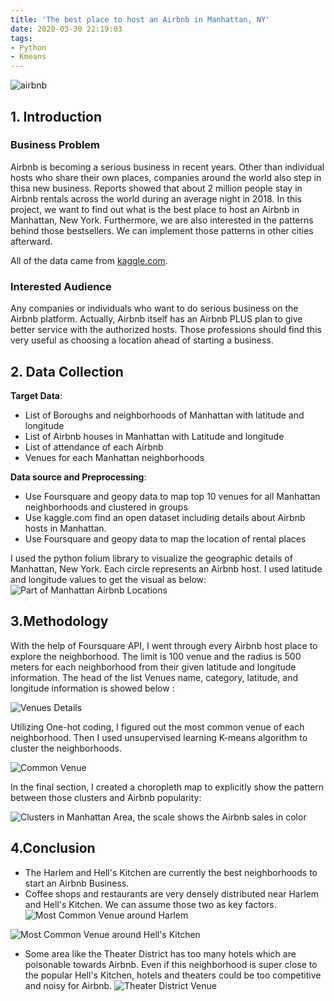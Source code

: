 ```yaml
---
title: 'The best place to host an Airbnb in Manhattan, NY'
date: 2020-03-30 22:19:03
tags:
- Python
- Kmeans
---
```


![airbnb](https://i.loli.net/2020/03/30/cFBZaKAt48e3OoP.jpg)

## 1. Introduction
### Business Problem
Airbnb is becoming a serious business in recent years. Other than individual hosts who share their own places, companies around the world also step in thisa new business. Reports showed that about 2 million people stay in Airbnb rentals across the world during an average night in 2018. In this project, we want to find out what is the best place to host an Airbnb in Manhattan, New York. Furthermore, we are also interested in the patterns behind those bestsellers. We can implement those patterns in other cities afterward.
<!--more-->
All of the data came from [kaggle.com](https://www.kaggle.com/dgomonov/new-york-city-airbnb-open-data).

### Interested Audience
Any companies or individuals who want to do serious business on the Airbnb platform. Actually, Airbnb itself has an Airbnb PLUS plan to give better service with the authorized hosts. Those professions should find this very useful as choosing a location ahead of starting a business.

## 2. Data Collection
**Target Data**:
  * List of Boroughs and neighborhoods of Manhattan with latitude and longitude
  * List of Airbnb houses in Manhattan with Latitude and longitude
  * List of attendance of each Airbnb
  * Venues for each Manhattan neighborhoods

**Data source and Preprocessing**:
  * Use Foursquare and geopy data to map top 10 venues for all Manhattan neighborhoods and clustered in groups
  * Use kaggle.com find an open dataset including details about Airbnb hosts in Manhattan.
  * Use Foursquare and geopy data to map the location of rental places

I used the python folium library to visualize the geographic details of Manhattan, New York. Each circle represents an Airbnb host. I used latitude and longitude values to get the visual as below:
![Part of Manhattan Airbnb Locations](https://i.loli.net/2020/03/30/lAzbc5jPhQ9CXy7.png)

## 3.Methodology

With the help of Foursquare API, I went through every Airbnb host place to explore the neighborhood. The limit is 100 venue and the radius is 500 meters for each neighborhood from their given latitude and longitude information. The head of the list Venues name, category, latitude, and longitude information is showed below :

![Venues Details](https://i.loli.net/2020/03/30/xqiofMJDPVcENy7.png)

Utilizing One-hot coding, I figured out the most common venue of each neighborhood. Then I used unsupervised learning K-means algorithm to cluster the neighborhoods. 

![Common Venue](https://i.loli.net/2020/03/30/xqiofMJDPVcENy7.png)

In the final section, I created a choropleth map to explicitly show the pattern between those clusters and Airbnb popularity:

![Clusters in Manhattan Area, the scale shows the Airbnb sales in color](https://i.loli.net/2020/03/30/AFVStO9b38dfWU6.png)

## 4.Conclusion
  * The Harlem and Hell's Kitchen are currently the best neighborhoods to start an Airbnb Business. 
  * Coffee shops and restaurants are very densely distributed near Harlem and Hell's Kitchen. We can assume those two as key factors.
![Most Common Venue around Harlem](https://i.loli.net/2020/03/30/ksXcERgLezropQD.png)

![Most Common Venue around Hell's Kitchen](https://i.loli.net/2020/03/30/Zlv82CLcEQObDTd.png)

  * Some area like the Theater District has too many hotels which are poisonable towards Airbnb. Even if this neighborhood is super close to the popular Hell's Kitchen, hotels and theaters could be too competitive and noisy for Airbnb.
![Theater District Venue](https://i.loli.net/2020/03/30/o6pZvOYxyE7mnDI.png)


